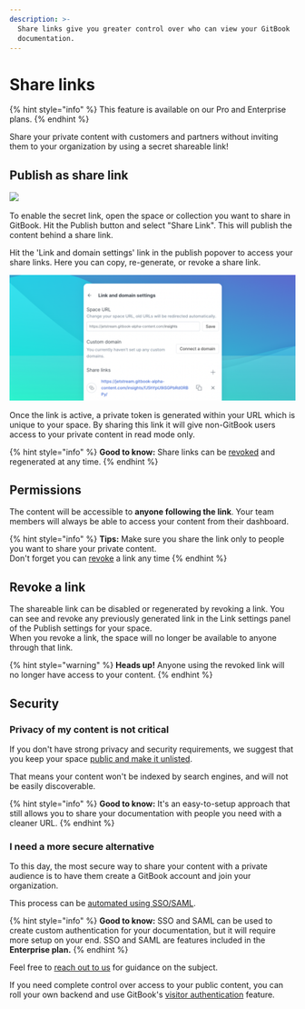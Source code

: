 ```yaml
---
description: >-
  Share links give you greater control over who can view your GitBook
  documentation.
---
```


# Share links

{% hint style="info" %}
This feature is available on our Pro and Enterprise plans.
{% endhint %}

Share your private content with customers and partners without inviting them to your organization by using a secret shareable link!

## Publish as share link

![](<../../.gitbook/assets/Publish – Share Link.png>)

To enable the secret link, open the space or collection you want to share in GitBook. Hit the Publish button and select "Share Link". This will publish the content behind a share link.

Hit the 'Link and domain settings' link in the publish popover to access your share links. Here you can copy, re-generate, or revoke a share link.

![](<../../.gitbook/assets/Share Link Settings.png>)

Once the link is active, a private token is generated within your URL which is unique to your space. By sharing this link it will give non-GitBook users access to your private content in read mode only.

{% hint style="info" %}
**Good to know:** Share links can be [revoked](share-links.md#revoke-a-link) and regenerated at any time.
{% endhint %}

## Permissions

The content will be accessible to **anyone following the link**. Your team members will always be able to access your content from their dashboard.

{% hint style="info" %}
**Tips:** Make sure you share the link only to people you want to share your private content.\
Don't forget you can [revoke](share-links.md#revoke-a-link) a link any time
{% endhint %}

## Revoke a link

The shareable link can be disabled or regenerated by revoking a link. You can see and revoke any previously generated link in the Link settings panel of the Publish settings for your space.\
When you revoke a link, the space will no longer be available to anyone through that link.

{% hint style="warning" %}
**Heads up!** Anyone using the revoked link will no longer have access to your content.
{% endhint %}

## Security

### Privacy of my content is not critical

If you don't have strong privacy and security requirements, we suggest that you keep your space [public and make it unlisted](space-publishing.md#unlisted).

That means your content won't be indexed by search engines, and will not be easily discoverable.

{% hint style="info" %}
**Good to know:** It's an easy-to-setup approach that still allows you to share your documentation with people you need with a cleaner URL.
{% endhint %}

### I need a more secure alternative

To this day, the most secure way to share your content with a private audience is to have them create a GitBook account and join your organization.

This process can be [automated using SSO/SAML](../../advanced-guides/advanced-sharing-and-security/saml.md).

{% hint style="info" %}
**Good to know:** SSO and SAML can be used to create custom authentication for your documentation, but it will require more setup on your end. SSO and SAML are features included in the **Enterprise plan.**
{% endhint %}

Feel free to [reach out to us](mailto:support@gitbook.com) for guidance on the subject.

If you need complete control over access to your public content, you can roll your own backend and use GitBook's [visitor authentication](../../advanced-guides/advanced-sharing-and-security/visitor-authentication.md) feature.
